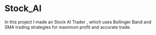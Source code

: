 # Stock_AI
In this project I made an Stock AI Trader , which uses Bollinger Band and SMA trading strategies for maximum profit and accurate trade. 
